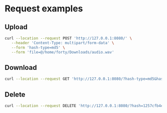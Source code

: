 # Request examples
## Upload
```bash
curl --location --request POST 'http://127.0.0.1:8080/' \
   --header 'Content-Type: multipart/form-data' \
   --form 'hash-type=md5' \
   --form 'file=@/home/forty/Downloads/audio.wav'
```

## Download
```bash
curl --location --request GET 'http://127.0.0.1:8080/?hash-type=md5&hash=1257cfb4e5ac35d5c32f5103691321001775609b'
```

## Delete
```bash
curl --location --request DELETE 'http://127.0.0.1:8080/?hash=1257cfb4e5ac35d5c32f5103691321001775609b'
```